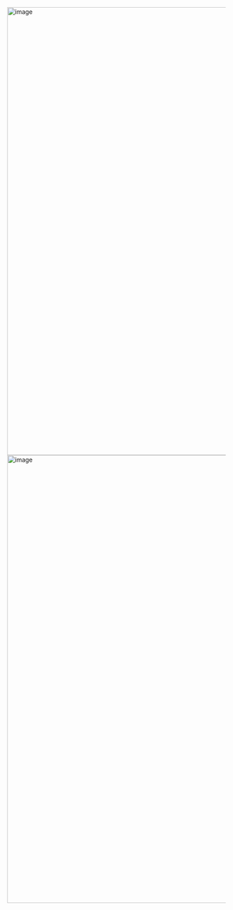 <img width="1920" height="1031" alt="image" src="https://github.com/user-attachments/assets/0ebcd58f-1867-4f64-8db6-0500d02a6e14" />

<img width="1920" height="1031" alt="image" src="https://github.com/user-attachments/assets/9cf80313-97c9-48d4-9362-ad813630a969" />
